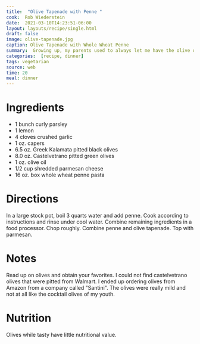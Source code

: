 ```yaml
---
title:  "Olive Tapenade with Penne "
cook:  Rob Wiederstein
date:  2021-03-10T14:23:51-06:00
layout: layouts/recipe/single.html
draft: false
image: olive-tapenade.jpg
caption: Olive Tapenade with Whole Wheat Penne
summary:  Growing up, my parents used to always let me have the olive out of their martini.  Those halcyon days of yore left me yearning for some olives.  If you're looking to break out of a dull meal selection, this is a wonderful choice.  Castelvetrano and kalamata olives with zesty capers, lemon juice and garlic are a feast.
categories:  [recipe, dinner]
tags: vegetarian
source: web
time: 20
meal: dinner
---
```


# Ingredients

-   1 bunch curly parsley
-   1 lemon
-   4 cloves crushed garlic
-   1 oz. capers
-   6.5 oz. Greek Kalamata pitted black olives
-   8.0 oz. Castelvetrano pitted green olives
-   1 oz. olive oil
-   1/2 cup shredded parmesan cheese
-   16 oz. box whole wheat penne pasta

# Directions

In a large stock pot, boil 3 quarts water and add penne.  Cook according to instructions and rinse under cool water.  Combine remaining ingredients in a food processor.  Chop roughly.  Combine penne and olive tapenade.  Top with parmesan.

# Notes

Read up on olives and obtain your favorites.  I could not find castelvetrano olives that were pitted from Walmart.  I ended up ordering olives from Amazon from a company called "Santini".  The olives were really mild and not at all like the cocktail olives of my youth.

# Nutrition

Olives while tasty have little nutritional value.
